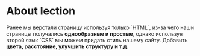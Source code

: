 # About lection
<p>
Ранее мы верстали страницу используя только `HTML`, из-за чего наши страницы получались <strong>однообразные и простые</strong>, однако используя второй язык `CSS` мы можем придать стиль нашему сайту. 
Добавить <strong>цвета, расстояние, улучшить структуру и т.д.</strong>
</p>

